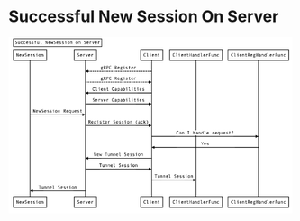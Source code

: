 # Successful New Session On Server

![Successful Session Server-Side Flow](images/successful-on-server.png)
